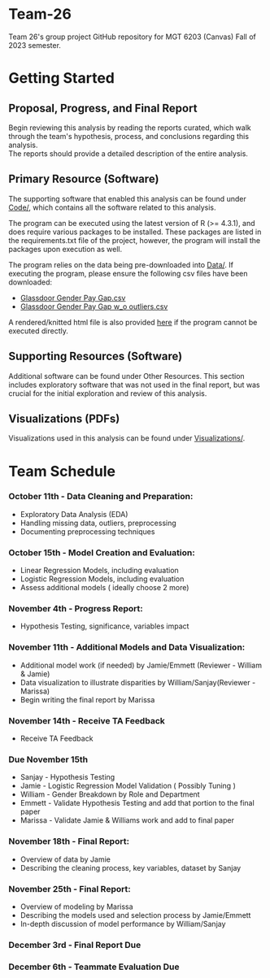 # Team-26
Team 26's group project GitHub repository for MGT 6203 (Canvas) Fall of 2023 semester.

# Getting Started
## Proposal, Progress, and Final Report
Begin reviewing this analysis by reading the reports curated, which walk through the team's hypothesis, process, and conclusions regarding this analysis.  
The reports should provide a detailed description of the entire analysis.

## Primary Resource (Software)
The supporting software that enabled this analysis can be found under [Code/](Code/MGT_6203_Project.Rmd), which contains all the software related to this analysis.

The program can be executed using the latest version of R (>= 4.3.1), and does require various packages to be installed. These packages are listed in the requirements.txt file of the project, however, the program will install the packages upon execution as well.

The program relies on the data being pre-downloaded into [Data/](Data/). If executing the program, please ensure the following csv files have been downloaded:
- [Glassdoor Gender Pay Gap.csv](https://gtvault.sharepoint.com/:x:/s/ISYE6414-GroupProject/EcLAmbYMUlVFuwrWlm4mcyoB2SXh9vMfgVxovy5YyY6qqQ?e=PJXg6u)
- [Glassdoor Gender Pay Gap w_o outliers.csv](https://gtvault.sharepoint.com/:x:/s/ISYE6414-GroupProject/EVqdCmROVfhOsqV1DaY4HxoBxymFGgtezgfLwI9F7DgE4g?e=v4ze1f)

A rendered/knitted html file is also provided [here](Code/MGT_6203_Project.Rmd) if the program cannot be executed directly.

## Supporting Resources (Software)
Additional software can be found under Other Resources. This section includes exploratory software that was not used in the final report, but was crucial for the initial exploration and review of this analysis.

## Visualizations (PDFs)
Visualizations used in this analysis can be found under [Visualizations/](Visualizations/).

# Team Schedule
### October 11th - Data Cleaning and Preparation:
- Exploratory Data Analysis (EDA)
- Handling missing data, outliers, preprocessing
- Documenting preprocessing techniques

### October 15th - Model Creation and Evaluation:
- Linear Regression Models, including evaluation
- Logistic Regression Models, including evaluation
- Assess additional models ( ideally choose 2 more)

### November 4th - Progress Report:
- Hypothesis Testing, significance, variables impact

### November 11th - Additional Models and Data Visualization:
- Additional model work (if needed) by Jamie/Emmett (Reviewer - William & Jamie)
- Data visualization to illustrate disparities by William/Sanjay(Reviewer - Marissa)
- Begin writing the final report by Marissa

### November 14th - Receive TA Feedback
- Receive TA Feedback

### Due November 15th
- Sanjay - Hypothesis Testing 
- Jamie - Logistic Regression Model Validation ( Possibly Tuning ) 
- William - Gender Breakdown by Role and Department
- Emmett - Validate Hypothesis Testing and add that portion to the final paper 
- Marissa - Validate Jamie & Williams work and add to final paper 

### November 18th - Final Report:
- Overview of data by Jamie
- Describing the cleaning process, key variables, dataset by Sanjay

### November 25th - Final Report:
- Overview of modeling by Marissa
- Describing the models used and selection process by Jamie/Emmett
- In-depth discussion of model performance by William/Sanjay

### December 3rd - Final Report Due

### December 6th - Teammate Evaluation Due
